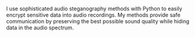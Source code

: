 I use sophisticated audio steganography methods with Python to easily encrypt sensitive data into audio recordings. My methods provide safe communication by preserving the best possible sound quality while hiding data in the audio spectrum.
